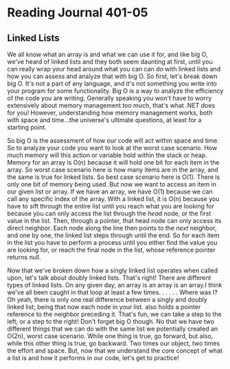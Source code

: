 # Reading Journal 401-05

## Linked Lists

We all know what an array is and what we can use it for, and like big O, we've heard of linked lists and they both seem daunting at first, until you can really wrap your head around what you can can do with linked lists and how you can assess and analyze that with big O.  So first, let's break down big O.  It's not a part of any language, and it's not something you write into your program for some functionality.  Big O is a way to analyze the efficiency of the code you are writing.  Generally speaking you won't have to worry extensively about memory management too much, that's what .NET does for you!  However, understanding how memory management works, both with space and time...the universe's ultimate questions, at least for a starting point.

So big O is the assessment of how our code will act within space and time.  So to analyze your code you want to look at the worst case scenario.  How much memory will this action or variable hold within the stack or heap.  Memory for an array is O\(n\) because it will hold one bit for each item in the array.  So worst case scenario here is how many items are in the array, and the same is true for linked lists.  So best case scenario here is O\(1\).  There is only one bit of memory being used.  But now we want to access an item in our given list or array.  If we have an array, we have O\(1\) because we can call any specific index of the array.  With a linked list, it is O\(n\) because you have to sift through the entire list until you reach what you are looking for because you can only access the list through the *head* node, or the first value in the list.  Then, through a pointer, that head node can only access its direct neighbor.  Each node along the line then points to the *next* neighbor, and one by one, the linked list steps through until the end.  So for each item in the list you have to perform a process until you either find the value you are looking for, or reach the final node in the list, whose reference pointer returns null.

Now that we've broken down how a singly linked list operates when called upon, let's talk about doubly linked lists.  That's right! There are different types of linked lists.  On any given day, an array is an array is an array.I think we've all been caught in that loop at least a few times.
.
.
.
.
.
 Where was I? Oh yeah, there is only one real difference between a singly and doubly linked list; being that now each node in your list. also holds a pointer reference to the neighbor preceding it.  That's fun, we can take a step to the left, or a step to the right!  Don't forget big O though.  No that we have two different things that we can do with the same list we potentially created an O\(2n\), worst case scenario.  While one thing is true, go forward, but also, while this other thing is true, go backward.  Two times our object, two times the effort and space.  But, now that we understand the core concept of what a list is and how it performs in our code, let's get to practice!